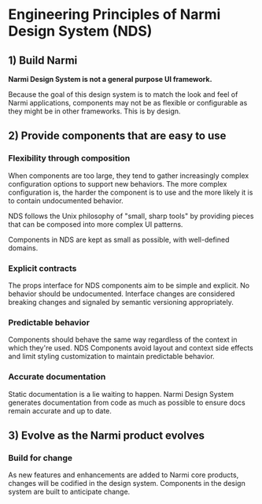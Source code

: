 # Engineering Principles of Narmi Design System (NDS)

## 1) Build Narmi

**Narmi Design System is not a general purpose UI framework.**

Because the goal of this design system is to match the look and feel of Narmi applications, components
may not be as flexible or configurable as they might be in other frameworks. This is by design.

## 2) Provide components that are easy to use

### Flexibility through composition

When components are too large, they tend to gather increasingly complex configuration options to support new behaviors. The more complex configuration is, the harder the component is to use and the more likely it is to contain undocumented behavior.

NDS follows the Unix philosophy of "small, sharp tools" by providing pieces that can be composed into more complex UI patterns.

Components in NDS are kept as small as possible, with well-defined domains.

### Explicit contracts

The props interface for NDS components aim to be simple and explicit. No behavior should be undocumented. Interface changes are considered breaking changes and signaled by semantic versioning appropriately.

### Predictable behavior

Components should behave the same way regardless of the context in which they're used.
NDS Components avoid layout and context side effects and limit styling customization to maintain predictable behavior.

### Accurate documentation

Static documentation is a lie waiting to happen. Narmi Design System generates
documentation from code as much as possible to ensure docs remain accurate and up to date.

## 3) Evolve as the Narmi product evolves

### Build for change

As new features and enhancements are added to Narmi core products, changes will be codified in the design system.
Components in the design system are built to anticipate change.
